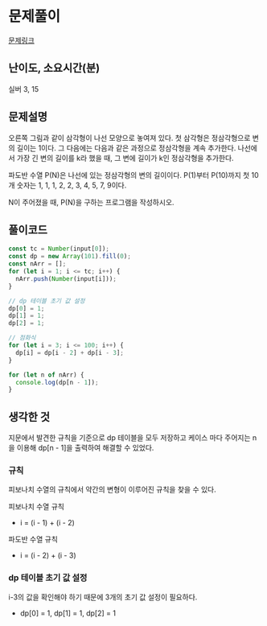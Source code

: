 # 문제풀이

[문제링크](https://www.acmicpc.net/problem/9461)

## 난이도, 소요시간(분)

실버 3, 15

## 문제설명

오른쪽 그림과 같이 삼각형이 나선 모양으로 놓여져 있다. 첫 삼각형은 정삼각형으로 변의 길이는 1이다. 그 다음에는 다음과 같은 과정으로 정삼각형을 계속 추가한다. 나선에서 가장 긴 변의 길이를 k라 했을 때, 그 변에 길이가 k인 정삼각형을 추가한다.

파도반 수열 P(N)은 나선에 있는 정삼각형의 변의 길이이다. P(1)부터 P(10)까지 첫 10개 숫자는 1, 1, 1, 2, 2, 3, 4, 5, 7, 9이다.

N이 주어졌을 때, P(N)을 구하는 프로그램을 작성하시오.

## 풀이코드

```js
const tc = Number(input[0]);
const dp = new Array(101).fill(0);
const nArr = [];
for (let i = 1; i <= tc; i++) {
  nArr.push(Number(input[i]));
}

// dp 테이블 초기 값 설정
dp[0] = 1;
dp[1] = 1;
dp[2] = 1;

// 점화식
for (let i = 3; i <= 100; i++) {
  dp[i] = dp[i - 2] + dp[i - 3];
}

for (let n of nArr) {
  console.log(dp[n - 1]);
}
```

## 생각한 것

지문에서 발견한 규칙을 기준으로 dp 테이블을 모두 저장하고 케이스 마다 주어지는 n을 이용해 dp[n - 1]을 출력하여 해결할 수 있었다.

### 규칙

피보나치 수열의 규칙에서 약간의 변형이 이루어진 규칙을 찾을 수 있다.

피보나치 수열 규칙

- i = (i - 1) + (i - 2)

파도반 수열 규칙

- i = (i - 2) + (i - 3)

### dp 테이블 초기 값 설정

i-3의 값을 확인해야 하기 때문에 3개의 초기 값 설정이 필요하다.

- dp[0] = 1, dp[1] = 1, dp[2] = 1
